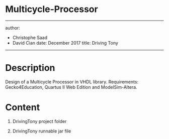 # Multicycle-Processor

---
author:
- Christophe Saad
- David Cian
date: December 2017
title: Driving Tony
---

Description
===========

Design of a Multicycle Processor in VHDL
library. 
Requirements: Gecko4Education, Quartus II Web Edition and ModelSim-Altera.

Content
=======

1.  DrivingTony project folder

2.  DrivingTony runnable jar file
